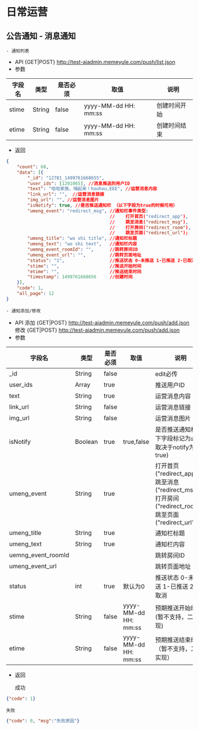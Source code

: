 # 日常运营

## 公告通知 - 消息通知
    - 通知列表

* API {GET|POST} http://test-aiadmin.memeyule.com/push/list.json
* 参数

字段名|类型|是否必须|取值|说明
---|---|---|---|---
stime|String|false|yyyy-MM-dd HH: mm:ss|创建时间开始
etime|String|false|yyyy-MM-dd HH: mm:ss|创建时间结束

* 返回

```json
{
    "count": 68,
    "data": [{
        "_id": "12781_1499761668655",
        "user_ids": [1201065], //消息推送的用户ID
        "text": "哈哈家族，嗨起来！houhou,EEE", //运营消息内容
        "link_url": "",  //运营消息链接
        "img_url": "", //运营消息图片
        "isNotify": true, //是否推送通知栏 （以下字段为true的时候可用）
        "umeng_event": "redirect_msg", //通知栏事件类型: 
                                       //    打开首页("redirect_app"),
                                       //    跳至消息("redirect_msg"),
                                       //    打开房间("redirect_room"),
                                       //    跳至页面("redirect_url");
        "umeng_title": "wo shi title", //通知栏标题
        "umeng_text": "wo shi text",   //通知栏内容
        "uemng_event_roomId": "",      //跳转房间ID
        "umeng_event_url": "",         //跳转页面地址
        "status": "1",                 //推送状态 0-未推送 1-已推送 2-已取消
        "stime": "",                   //推送开始时间
        "etime": "",                   //推送结束时间
        "timestamp": 1499761668656     //创建时间
    }],
    "code": 1,
    "all_page": 12
}
```

    - 通知添加/修改

* API 添加 {GET|POST} http://test-aiadmin.memeyule.com/push/add.json
      修改 {GET|POST} http://test-aiadmin.memeyule.com/push/add.json
* 参数

字段名|类型|是否必须|取值|说明
---|---|---|---|---
\_id|String|false||edit必传
user_ids|Array|true||推送用户ID
text|String|true||运营消息内容
link_url|String|false||运营消息链接
img_url|String|false||运营消息图片
isNotify|Boolean|true|true,false|是否推送通知栏(以下字段标记为必传取决于notify为true)
umeng_event|String|true||打开首页("redirect_app"),跳至消息("redirect_msg"),打开房间("redirect_room"),跳至页面("redirect_url");
umeng_title|String|true||通知栏标题
umeng_text|String|true||通知栏内容
uemng_event_roomId||||跳转房间ID
umeng_event_url||||跳转页面地址
status|int|true|默认为0|推送状态 0-未推送 1-已推送 2-已取消
stime|String|false|yyyy-MM-dd HH: mm:ss|预期推送开始时间(暂不支持，二期实现)
etime|String|false|yyyy-MM-dd HH: mm:ss|预期推送结束时间（暂不支持，二期实现）

* 返回

    成功
```json
{"code": 1}
```
    失败
```json
{"code": 0, "msg":"失败原因"}
```


